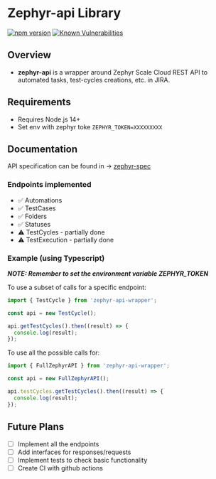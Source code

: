 # Zephyr-api Library

[![npm version](https://badge.fury.io/js/zephyr-api-wrapper.svg)](https://badge.fury.io/js/zephyr-api-wrapper)
[![Known Vulnerabilities](https://snyk.io/test/github/juangm/zephyr-api/badge.svg)](https://snyk.io/test/github/juangm/zephyr-api)

## Overview

- **zephyr-api** is a wrapper around Zephyr Scale Cloud REST API to automated tasks, test-cycles creations, etc. in JIRA.

## Requirements

- Requires Node.js 14+
- Set env with zephyr toke `ZEPHYR_TOKEN=XXXXXXXXX`

## Documentation

API specification can be found in -> [zephyr-spec](https://support.smartbear.com/zephyr-scale-cloud/api-docs/)

### Endpoints implemented

- :white_check_mark: Automations
- :white_check_mark: TestCases
- :white_check_mark: Folders
- :white_check_mark: Statuses
- :warning: TestCycles - partially done
- :warning: TestExecution - partially done

### Example (using Typescript)

**_NOTE: Remember to set the environment variable ZEPHYR_TOKEN_**

To use a subset of calls for a specific endpoint:

```javascript
import { TestCycle } from 'zephyr-api-wrapper';

const api = new TestCycle();

api.getTestCycles().then((result) => {
  console.log(result);
});
```

To use all the possible calls for:

```javascript
import { FullZephyrAPI } from 'zephyr-api-wrapper';

const api = new FullZephyrAPI();

api.testCycles.getTestCycles().then((result) => {
  console.log(result);
});
```

## Future Plans

- [ ] Implement all the endpoints
- [ ] Add interfaces for responses/requests
- [ ] Implement tests to check basic functionality
- [ ] Create CI with github actions
